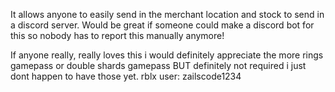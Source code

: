 It allows anyone to easily send in the merchant location and stock to send in a discord server. Would be great if someone could make a discord bot for this so nobody has to report this manually anymore!

If anyone really, really loves this i would definitely appreciate the more rings gamepass or double shards gamepass BUT definitely not required i just dont happen to have those yet. rblx user: zailscode1234
